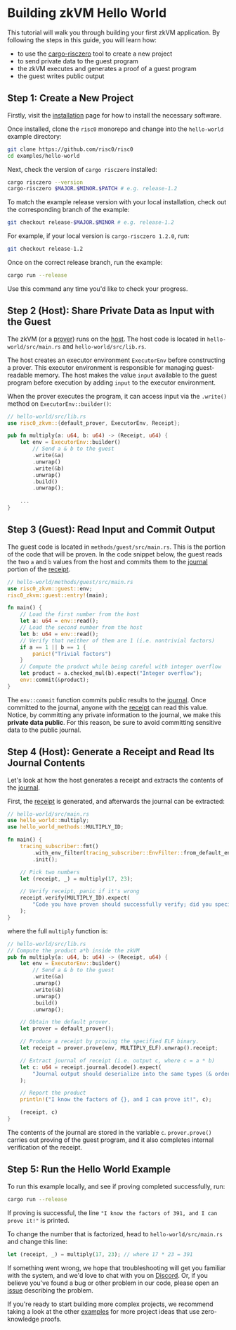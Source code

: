 # Building zkVM Hello World

This tutorial will walk you through building your first zkVM application. By
following the steps in this guide, you will learn how:

- to use the [cargo-risczero] tool to create a new project
- to send private data to the guest program
- the zkVM executes and generates a proof of a guest program
- the guest writes public output

## Step 1: Create a New Project

Firstly, visit the [installation][install] page for how to install the
necessary software. 

Once installed, clone the `risc0` monorepo and change into the `hello-world` example directory:

```sh
git clone https://github.com/risc0/risc0
cd examples/hello-world
```

Next, check the version of `cargo risczero` installed:

```sh
cargo risczero --version
cargo-risczero $MAJOR.$MINOR.$PATCH # e.g. release-1.2
```

To match the example release version with your local installation, check out the corresponding branch of the example: 

```sh
git checkout release-$MAJOR.$MINOR # e.g. release-1.2
```

For example, if your local version is `cargo-risczero 1.2.0`, run:

```sh
git checkout release-1.2
```

Once on the correct release branch, run the example:

```sh
cargo run --release
```

Use this command any time you'd like to check your progress.

## Step 2 (Host): Share Private Data as Input with the Guest

The zkVM (or a [prover]) runs on the [host]. The host code is located in `hello-world/src/main.rs` and `hello-world/src/lib.rs`. 

The host creates an executor environment `ExecutorEnv` before constructing a prover. This executor environment is responsible for managing guest-readable memory. The host makes the value `input` available to the guest program before execution by adding `input` to the executor environment. 

When the prover executes the program, it can access input via the `.write()` method on `ExecutorEnv::builder()`:

```rust ignore
// hello-world/src/lib.rs
use risc0_zkvm::{default_prover, ExecutorEnv, Receipt};

pub fn multiply(a: u64, b: u64) -> (Receipt, u64) {
    let env = ExecutorEnv::builder()
        // Send a & b to the guest
        .write(&a)
        .unwrap()
        .write(&b)
        .unwrap()
        .build()
        .unwrap();
    
    ...
}
```

## Step 3 (Guest): Read Input and Commit Output

The guest code is located in `methods/guest/src/main.rs`. This
is the portion of the code that will be proven. In the code snippet below, the
guest reads the two `a` and `b` values from the host and commits them to the [journal]
portion of the [receipt].

```rust ignore
// hello-world/methods/guest/src/main.rs
use risc0_zkvm::guest::env;
risc0_zkvm::guest::entry!(main);

fn main() {
    // Load the first number from the host
    let a: u64 = env::read();
    // Load the second number from the host
    let b: u64 = env::read();
    // Verify that neither of them are 1 (i.e. nontrivial factors)
    if a == 1 || b == 1 {
        panic!("Trivial factors")
    }
    // Compute the product while being careful with integer overflow
    let product = a.checked_mul(b).expect("Integer overflow");
    env::commit(&product);
}
```

The `env::commit` function commits public results to the [journal]. Once
committed to the journal, anyone with the [receipt] can read this value. Notice, by committing any private information to the journal, we make this **private data public**. For this reason, be sure to avoid committing sensitive data to the public journal.

## Step 4 (Host): Generate a Receipt and Read Its Journal Contents

Let's look at how the host generates a receipt and extracts the contents of the [journal].

First, the [receipt] is generated, and afterwards the journal can be extracted:

```rust ignore
// hello-world/src/main.rs
use hello_world::multiply;
use hello_world_methods::MULTIPLY_ID;

fn main() {
    tracing_subscriber::fmt()
        .with_env_filter(tracing_subscriber::EnvFilter::from_default_env())
        .init();

    // Pick two numbers
    let (receipt, _) = multiply(17, 23);

    // Verify receipt, panic if it's wrong
    receipt.verify(MULTIPLY_ID).expect(
        "Code you have proven should successfully verify; did you specify the correct image ID?",
    );
}
```

where the full `multiply` function is:

```rust ignore
// hello-world/src/lib.rs
// Compute the product a*b inside the zkVM
pub fn multiply(a: u64, b: u64) -> (Receipt, u64) {
    let env = ExecutorEnv::builder()
        // Send a & b to the guest
        .write(&a)
        .unwrap()
        .write(&b)
        .unwrap()
        .build()
        .unwrap();

    // Obtain the default prover.
    let prover = default_prover();

    // Produce a receipt by proving the specified ELF binary.
    let receipt = prover.prove(env, MULTIPLY_ELF).unwrap().receipt;

    // Extract journal of receipt (i.e. output c, where c = a * b)
    let c: u64 = receipt.journal.decode().expect(
        "Journal output should deserialize into the same types (& order) that it was written",
    );

    // Report the product
    println!("I know the factors of {}, and I can prove it!", c);

    (receipt, c)
}
```

The contents of the journal are stored in the variable `c`. `prover.prove()` carries out proving of the guest program, and it also completes internal verification of the receipt.

## Step 5: Run the Hello World Example

To run this example locally, and see if proving completed successfully, run:

```sh
cargo run --release
```

If proving is successful, the line `"I know the factors of 391, and I can prove it!"` is printed. 

To change the number that is factorized, head to `hello-world/src/main.rs` and change this line:

```rust ignore
let (receipt, _) = multiply(17, 23); // where 17 * 23 = 391
```

If something went wrong, we hope that troubleshooting will get you
familiar with the system, and we'd love to chat with you on [Discord]. Or, if
you believe you've found a bug or other problem in our code, please open an
[issue] describing the problem.

If you're ready to start building more complex projects, we recommend taking a
look at the other [examples] for more project ideas that use zero-knowledge
proofs.

[cargo-risczero]: https://docs.rs/cargo-risczero
[Discord]: https://discord.gg/risczero
[examples]: ../examples.md
[host]: /terminology#host-program
[install]: ../install.md
[issue]: https://github.com/risc0/risc0/issues/new/choose
[journal]: /terminology#journal
[prover]: /terminology#prover
[receipt]: /terminology#receipt
